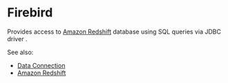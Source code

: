 <!-- TITLE: Redshift -->
<!-- SUBTITLE: -->

# Firebird

Provides access to [Amazon Redshift](https://aws.amazon.com/en/redshift/) database
using SQL queries via JDBC driver . 

See also:

  * [Data Connection](../data-connection.md)
  * [Amazon Redshift](https://aws.amazon.com/en/redshift/)
